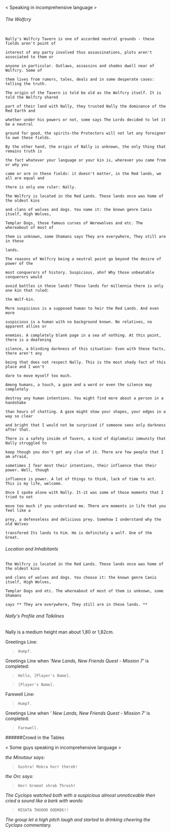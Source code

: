 < Speaking in incomprehensive language >

###### The Wolfcry

```

Nally's Wolfcry Tavern is one of accorded neutral grounds - these fields aren't point of 

interest of any party involved thus assassinations, plots aren't associated to them or 

anyone in particular. Outlaws, assassins and shades dwell near of Wolfcry. Some of 

them lives from rumors, tales, deals and in some desperate cases: telling the truth.

The origin of the Tavern is told be old as the Wolfcry itself. It is told the Wolfcry shared 

part of their land with Nally, they trusted Nally the dominance of the Red Earth and 

whether under his powers or not, some says The Lords decided to let it be a neutral 

ground for good, the spirits-the Protectors will not let any foreigner to own these fields. 

By the other hand, the origin of Nally is unknown, the only thing that remains truth is 

the fact whatever your language or your kin is, wherever you came from or why you 

came or are in these fields: it doesn't matter, in the Red lands, we all are equal and 

there is only one ruler: Nally.

The Wolfcry is located in the Red Lands. These lands once was home of the oldest kins 

and clans of wolves and dogs. You name it: the known genre Canis itself, High Wolves, 

Templar Dogs, those famous curses of Werewolves and etc. The whereabout of most of 

them is unknown, some Shamans says They are everywhere, They still are in these 

lands. 

The reasons of Wolfcry being a neutral point go beyond the desire of power of the 

most conquerors of history. Suspicious, ahn? Why those unbeatable conquerors would 

avoid battles in these lands? These lands for millennia there is only one kin that ruled: 

the Wolf-kin.

More suspicious is a supposed human to heir the Red Lands. And even more 

suspicious is a human with no background known. No relatives, no apparent allies or 

enemies. A completely blank page in a sea of nothing. At this point, there is a deafening 

silence, a blinding darkness of this situation: Even with these facts, there aren't any 

being that does not respect Nally. This is the most shady fact of this place and I won't 

dare to move myself too much.

Among humans, a touch, a gaze and a word or even the silence may completely 

destroy any human intentions. You might find more about a person in a handshake 

than hours of chatting. A gaze might show your shapes, your edges in a way so clear 

and bright that I would not be surprised if someone sees only darkness after that.

There is a safety inside of Tavern, a kind of diplomatic immunity that Nally struggled to 

keep though you don't get any clue of it. There are few people that I am afraid, 

sometimes I fear most their intentions, their influence than their power. Well, though 

influence is power. A lot of things to think, lack of time to act. This is my life, welcome.

Once I spoke alone with Nally. It-it was some of those moments that I tried to not 

move too much if you understand me. There are moments in life that you feel like a 

prey, a defenseless and delicious prey. Somehow I understand why the old Wolves 

transfered Its lands to him. He is definitely a wolf. One of the Great.
```


###### Location and Inhabitants

```
The Wolfcry is located in the Red Lands. These lands once was home of the oldest kins 

and clans of wolves and dogs. You choose it: the known genre Canis itself, High Wolves, 

Templar Dogs and etc. The whereabout of most of them is unknown, some Shamans 

says ** They are everywhere, They still are in these lands. **
```

>
>
>
>
###### Nally's Profile and Talklines

Nally is a medium height man about 1,80 or 1,82cm. 

Greetings Line:
>`Humpf.`

Greetings Line when _'New Lands, New Friends Quest - Mission 7'_ is completed:
>`Hello, [Player's Name].`

>`[Player's Name].`



Farewell Line:
>`Humpf.`

Greetings Line when _' New Lands, New Friends Quest - Mission 7'_ is completed:
>`Farewell.`











######Crowd in the Tables

  < Some guys speaking in incomprehensive language >
  
  *the Minotaur says:*
  >`Gushra! Mokra horr therek!`
  
  *the Orc says:*
  >`Horr bremat shrak Thresh!`

  *The Cyclops watched both with a suspicious almost unnoticeable then cried a sound like a bark with words:*
  >`MISHTA THOOOR OODREK!!`
  
  *The group let a high pitch laugh and started to drinking cheering the Cyclops commentary.*
